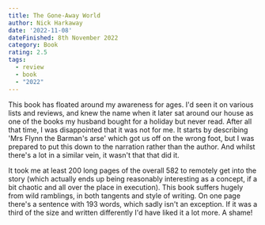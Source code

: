 ```yaml
---
title: The Gone-Away World
author: Nick Harkaway
date: '2022-11-08'
dateFinished: 8th November 2022
category: Book
rating: 2.5
tags:
  - review
  - book
  - "2022"
---
```


This book has floated around my awareness for ages. I'd seen it on various lists and reviews, and knew the name when it later sat around our house as one of the books my husband bought for a holiday but never read. After all that time, I was disappointed that it was not for me. It starts by describing 'Mrs Flynn the Barman's arse' which got us off on the wrong foot, but I was prepared to put this down to the narration rather than the author. And whilst there's a lot in a similar vein, it wasn't that that did it.

It took me at least 200 long pages of the overall 582 to remotely get into the story (which actually ends up being reasonably interesting as a concept, if a bit chaotic and all over the place in execution). This book suffers hugely from wild ramblings, in both tangents and style of writing. On one page there's a sentence with 193 words, which sadly isn't an exception. If it was a third of the size and written differently I'd have liked it a lot more. A shame!